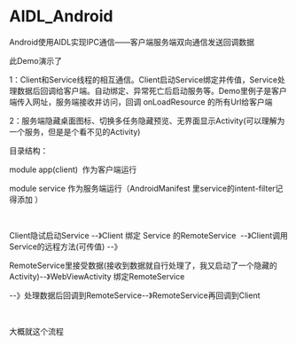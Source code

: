 # AIDL_Android
Android使用AIDL实现IPC通信——客户端服务端双向通信发送回调数据

此Demo演示了

1：Client和Service线程的相互通信。Client启动Service绑定并传值，Service处理数据后回调给客户端。自动绑定、异常死亡后启动服务等。Demo里例子是客户端传入网址，服务端接收并访问，回调 onLoadResource 的所有Url给客户端

2：服务端隐藏桌面图标、切换多任务隐藏预览、无界面显示Activity(可以理解为一个服务，但是是个看不见的Activity)

目录结构：

module app(client)  作为客户端运行

module service 作为服务端运行（AndroidManifest 里service的intent-filter记得添加 ）

 

Client隐试启动Service --》Client 绑定 Service 的RemoteService  --》Client调用Service的远程方法(可传值) --》

RemoteService里接受数据(接收到数据就自行处理了，我又启动了一个隐藏的Activity)--》WebViewActivity 绑定RemoteService

--》处理数据后回调到RemoteService--》RemoteService再回调到Client

 

大概就这个流程
